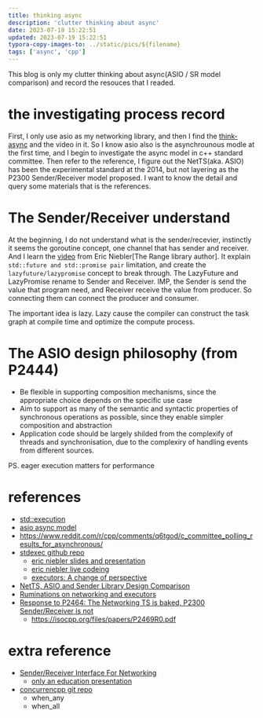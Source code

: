 ```yaml
---
title: thinking async
description: 'clutter thinking about async'
date: 2023-07-19 15:22:51
updated: 2023-07-19 15:22:51
typora-copy-images-to: ../static/pics/${filename}
tags: ['async', 'cpp']
---
```


This blog is only my clutter thinking about async(ASIO / SR model comparison) and record the resouces that I readed.

# the investigating process record
First, I only use asio as my networking library, and then I find the [think-async](https://think-async.com/Asio/) and the video in it. So I know asio also is the asynchrounous modle at the first time, and I begin to investigate the async model in c++ standard committee. Then refer to the reference, I figure out the NetTS(aka. ASIO) has been the experimental standard at the 2014, but not layering as the P2300 Sender/Receiver model proposed. I want to know the detail and query some materials that is the references.

# The Sender/Receiver understand
At the beginning, I do not understand what is the sender/recevier, instinctly it seems the goroutine concept, one channel that has sender and receiver. And I learn the [video](https://www.youtube.com/watch?v=h-ExnuD6jms) from Eric Niebler[The Range library author]. It explain `std::future and std::promise pair` limitation, and create the  `lazyfuture/lazypromise`  concept to break through. The LazyFuture and LazyPromise rename to Sender and Receiver. IMP, the Sender is send the value that program need, and Receiver receive the value from producer. So connecting them can connect the producer and consumer.

The important idea is lazy. Lazy cause the compiler can construct the task graph at compile time and optimize the compute process.

# The ASIO design philosophy (from P2444)
- Be flexible in supporting composition mechanisms, since the appropriate choice depends on the specific use case
- Aim to support as many of the semantic and syntactic properties of synchronous operations as possible, since they enable simpler composition and abstraction
- Application code should be largely shilded from the complexify of threads and synchronisation, due to the complexiry of handling events from different sources.

PS. eager execution matters for performance

# references
- [std::execution](https://www.open-std.org/jtc1/sc22/wg21/docs/papers/2023/p2300r7.html#design-implementer)
- [asio async model](https://isocpp.org/files/papers/P2444R0.pdf)
- https://www.reddit.com/r/cpp/comments/q6tgod/c_committee_polling_results_for_asynchronous/
- [stdexec github repo](https://github.com/NVIDIA/stdexec)
  - [eric niebler slides and presentation](https://www.youtube.com/watch?v=h-ExnuD6jms)
  - [eric niebler live codeing](https://www.youtube.com/watch?v=xiaqNvqRB2E)
  - [executors: A change of perspective](https://accu.org/journals/overload/29/165/teodorescu/)
- [NetTS, ASIO and Sender Library Design Comparison](https://isocpp.org/files/papers/P2471R1)
- [Ruminations on networking and executors](https://www.open-std.org/jtc1/sc22/wg21/docs/papers/2021/p2464r0.html)
- [Response to P2464: The Networking TS is baked, P2300 Sender/Receiver is not](https://github.com/cplusplus/papers/issues/1114)
  - https://isocpp.org/files/papers/P2469R0.pdf



# extra reference
- [Sender/Receiver Interface For Networking](https://github.com/cplusplus/papers/issues/1447)
  - [only an education presentation](https://www.open-std.org/jtc1/sc22/wg21/docs/papers/2023/p2762r0.pdf)
- [concurrencpp git repo](https://github.com/David-Haim/concurrencpp)
  - when_any
  - when_all